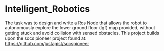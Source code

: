 # Intelligent_Robotics
The task was to design and write a Ros Node that allows the robot to autonomously explore the lower ground floor (lgf) map provided, without getting stuck and avoid collision with sensed obstacles.  This project builds upon the socs pioneer project found at:  https://github.com/justagist/socspioneer
